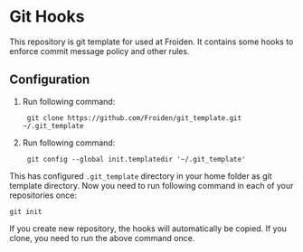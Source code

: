 # Git Hooks
This repository is git template for used at Froiden. It contains some hooks to enforce commit message policy and other rules.

## Configuration

1. Run following command:

	    git clone https://github.com/Froiden/git_template.git ~/.git_template

2. Run following command:

	    git config --global init.templatedir '~/.git_template'

This has configured `.git_template` directory in your home folder as git template directory. 
Now you need to run following command in each of your repositories once:

	git init

If you create new repository, the hooks will automatically be copied. If you clone, you need to run the above command once.
